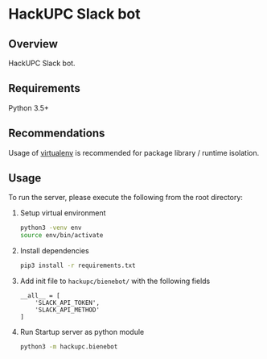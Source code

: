 # HackUPC Slack bot

## Overview
HackUPC Slack bot.

## Requirements
Python 3.5+

## Recommendations
Usage of [virtualenv](https://realpython.com/blog/python/python-virtual-environments-a-primer/) is recommended for package library / runtime isolation.

## Usage
To run the server, please execute the following from the root directory:

1. Setup virtual environment
    ```bash
    python3 -venv env
    source env/bin/activate
    ```

2. Install dependencies
    ```bash
    pip3 install -r requirements.txt
    ```
    
3. Add init file to `hackupc/bienebot/` with the following fields
    ```
    __all__ = [
        'SLACK_API_TOKEN',
        'SLACK_API_METHOD'
    ]
    ```

3. Run Startup server as python module
    ```bash
    python3 -m hackupc.bienebot
    ```